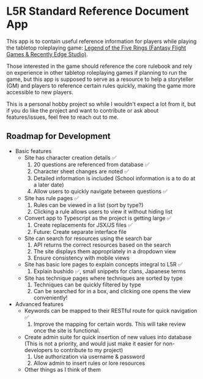 # L5R Standard Reference Document App

This app is to contain useful reference information for players while playing the tabletop roleplaying game: [Legend of the Five Rings (Fantasy Flight Games & Recently Edge Studio)](https://www.edge-studio.net/games/l5r-core-rulebook/).

Those interested in the game should reference the core rulebook and rely on experience in other tabletop roleplaying games if planning to run the game, but this app is supposed to serve as a resource to help a storyteller (GM) and players to reference certain rules quickly, making the game more accessible to new players.

This is a personal hobby project so while I wouldn't expect a lot from it, but if you do like the project and want to contribute or ask about features/issues, feel free to reach out to me.

## Roadmap for Development

* Basic features 
  * Site has character creation details ✅
    1. 20 questions are referenced from database ✅
    2. Character sheet changes are noted ✅
    3. Detailed information is included (School information is a to do at a later date)
    4. Allow users to quickly navigate between questions ✅
  * Site has rule pages ✅
    1. Rules can be viewed in a list (sort by type?)
    2. Clicking a rule allows users to view it without hiding list
  * Convert app to Typescript as the project is getting large ✅
    1. Create replacements for JSX/JS files ✅
    2. Future: Create separate interface file
  * Site can search for resources using the search bar
    1. API returns the correct resources based on the search
    2. The site displays them appropriately in a dropdown view
    3. Ensure consistency with mobile views
  * Site has basic lore pages to explain concepts integral to L5R ✅
    1. Explain bushido ✅, small snippets for clans, Japanese terms
  * Site has technique pages where techniques are sorted by type
    1. Techniques can be quickly filtered by type
    2. Can be searched for in a box, and clicking one opens the view conveniently!
* Advanced features
  * Keywords can be mapped to their RESTful route for quick navigation ✅
    1. Improve the mapping for certain words. This will take review once the site is functional.
  * Create admin suite for quick insertion of new values into database (This is not a priority, and would just make it easier for non-developers to contribute to my project)
    1. Use authorization via username & password
    2. Allow admin to insert rules or lore resources
  * Other things as I think of them